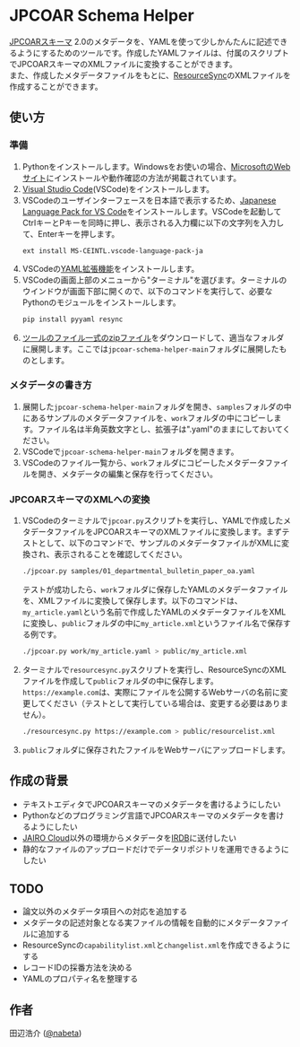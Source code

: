 # JPCOAR Schema Helper

[JPCOARスキーマ](https://schema.irdb.nii.ac.jp/ja/schema) 2.0のメタデータを、YAMLを使って少しかんたんに記述できるようにするためのツールです。作成したYAMLファイルは、付属のスクリプトでJPCOARスキーマのXMLファイルに変換することができます。  
また、作成したメタデータファイルをもとに、[ResourceSync](https://www.openarchives.org/rs/1.1/resourcesync)のXMLファイルを作成することができます。

## 使い方

### 準備

1. Pythonをインストールします。Windowsをお使いの場合、[MicrosoftのWebサイト](ihttps://learn.microsoft.com/ja-jp/windows/python/beginners)にインストールや動作確認の方法が掲載されています。
1. [Visual Studio Code](https://code.visualstudio.com/)(VSCode)をインストールします。
1. VSCodeのユーザインターフェースを日本語で表示するため、[Japanese Language Pack for VS Code](https://marketplace.visualstudio.com/items?itemName=MS-CEINTL.vscode-language-pack-ja)をインストールします。VSCodeを起動してCtrlキーとPキーを同時に押し、表示される入力欄に以下の文字列を入力して、Enterキーを押します。
    ```
    ext install MS-CEINTL.vscode-language-pack-ja
    ```
1. VSCodeの[YAML拡張機能](https://marketplace.visualstudio.com/items?itemName=redhat.vscode-yaml)をインストールします。
1. VSCodeの画面上部のメニューから"ターミナル"を選びます。ターミナルのウインドウが画面下部に開くので、以下のコマンドを実行して、必要なPythonのモジュールをインストールします。
    ```sh
    pip install pyyaml resync
    ```
1. [ツールのファイル一式のzipファイル](https://github.com/nabeta/jpcoar-schema-helper/archive/refs/heads/main.zip)をダウンロードして、適当なフォルダに展開します。ここでは`jpcoar-schema-helper-main`フォルダに展開したものとします。

### メタデータの書き方

1. 展開した`jpcoar-schema-helper-main`フォルダを開き、`samples`フォルダの中にあるサンプルのメタデータファイルを、`work`フォルダの中にコピーします。ファイル名は半角英数文字とし、拡張子は".yaml"のままにしておいてください。
1. VSCodeで`jpcoar-schema-helper-main`フォルダを開きます。
1. VSCodeのファイル一覧から、`work`フォルダにコピーしたメタデータファイルを開き、メタデータの編集と保存を行ってください。

### JPCOARスキーマのXMLへの変換　

1. VSCodeのターミナルで`jpcoar.py`スクリプトを実行し、YAMLで作成したメタデータファイルをJPCOARスキーマのXMLファイルに変換します。まずテストとして、以下のコマンドで、サンプルのメタデータファイルがXMLに変換され、表示されることを確認してください。
    ```sh
    ./jpcoar.py samples/01_departmental_bulletin_paper_oa.yaml
    ```
    テストが成功したら、`work`フォルダに保存したYAMLのメタデータファイルを、XMLファイルに変換して保存します。以下のコマンドは、`my_article.yaml`という名前で作成したYAMLのメタデータファイルをXMLに変換し、`public`フォルダの中に`my_article.xml`というファイル名で保存する例です。
    ```sh
    ./jpcoar.py work/my_article.yaml > public/my_article.xml
    ```
1. ターミナルで`resourcesync.py`スクリプトを実行し、ResourceSyncのXMLファイルを作成して`public`フォルダの中に保存します。`https://example.com`は、実際にファイルを公開するWebサーバの名前に変更してください（テストとして実行している場合は、変更する必要はありません）。
    ```sh
    ./resourcesync.py https://example.com > public/resourcelist.xml
    ```
1. `public`フォルダに保存されたファイルをWebサーバにアップロードします。

## 作成の背景

- テキストエディタでJPCOARスキーマのメタデータを書けるようにしたい
- Pythonなどのプログラミング言語でJPCOARスキーマのメタデータを書けるようにしたい
- [JAIRO Cloud](https://jpcoar.repo.nii.ac.jp/page/42)以外の環境からメタデータを[IRDB](https://irdb.nii.ac.jp/)に送付したい
- 静的なファイルのアップロードだけでデータリポジトリを運用できるようにしたい

## TODO

- 論文以外のメタデータ項目への対応を追加する
- メタデータの記述対象となる実ファイルの情報を自動的にメタデータファイルに追加する
- ResourceSyncの`capabilitylist.xml`と`changelist.xml`を作成できるようにする
- レコードIDの採番方法を決める
- YAMLのプロパティ名を整理する

## 作者

田辺浩介 ([@nabeta](https://github.com/nabeta))
